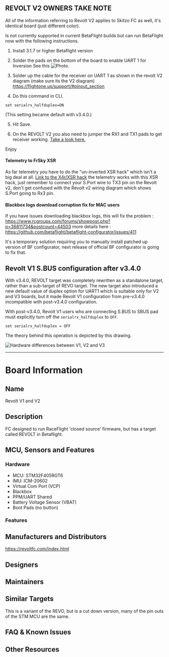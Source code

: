 ## REVOLT V2 OWNERS TAKE NOTE

All of the information referring to Revolt V2 applies to Skitzo FC as well, it's identical board (just different color).

Is not currently supported in current BetaFlight builds but can run BetaFlight now with the following instructions.

1) Install 3.1.7 or higher Betaflight version

2) Solder the pads on the bottom of the board to enable UART 1 for Inversion See this ![Photo.](https://static.rcgroups.net/forums/attachments/4/7/1/6/9/4/a9783283-253-Revolt_V2%20Bottom.jpg)

3) Solder up the cable for the receiver on UART 1 as shown in the revolt V2 diagram (make sure its the V2 diagram)
https://flightone.us/support/#pinout_section

4) Do this command in CLI.
```
set serialrx_halfduplex=ON
```
(This setting became default with v3.4.0.)

5) Hit Save.

6) On the REVOLT V2 you also need to jumper the RX1 and TX1 pads to get receiver working. [Take a look here.](https://drive.google.com/file/d/0B5fFGD7QYC-lVFBkT0dLV3Y2ekZId0RWTFV2ci1FWVNFNTlJ/view?usp=sharing&resourcekey=0-zYWN4zV_ZKSK-V4xl_J6Ow)

Enjoy

#### Telemetry to FrSky XSR
As far telemetry you have to do the "un-inverted XSR hack" which isn't a big deal at all.
[Link to the X4r/XSR hack](https://blck.mn/2016/06/smartport-the-frsky-xsr-and-betaflight/)
 the telemetry works with this XSR hack, just remember to connect your S.Port wire to TX3 pin on the Revolt v2, don't get confused with the Revolt v2 wiring diagram which shows S.Port going to Rx3 pin.

#### Blackbox logs download corruption fix for MAC users
If you have issues downloading blackbox logs, this will fix the problem :
https://www.rcgroups.com/forums/showpost.php?p=36811734&postcount=44503
more details here :
https://github.com/betaflight/betaflight-configurator/issues/411

It's a temporary solution requiring you to manually install patched up version of BF configurator, next release of official BF configurator is going to fix that.

## Revolt V1 S.BUS configuration after v3.4.0

With v3.4.0, REVOLT target was completely rewritten as a standalone target, rather than a sub-target of REVO target. The new target also introduced a new default value of duplex option for UART1 which is suitable only for V2 and V3 boards, but it made Revolt V1 configuration from pre-v3.4.0 incompatible with post-v3.4.0 configuration.

With post-v3.4.0, Revolt V1 users who are connecting S.BUS to SBUS pad must explicitly turn off the `serialrx_halfduplex` to `OFF`.
```
set serialrx_halfduplex = OFF
```

The theory behind this operation is depicted by this drawing.

![Hardware differences between V1, V2 and V3](https://user-images.githubusercontent.com/14850998/44298169-38f6ac00-a319-11e8-8db7-1132bcf28d09.png)

---
# Board Information
## Name

Revolt V1 and V2

## Description

FC designed to run RaceFlight 'closed source' firmware, but has a target called REVOLT in Betaflight.

## MCU, Sensors and Features

### Hardware
  - MCU: STM32F405RGT6
  - IMU: ICM-20602
  - Virtual Com Port (VCP)
  - Blackbox
  - PPM/UART Shared
  - Battery Voltage Sensor (VBAT)
  - Boot Pads (no button)

### Features

## Manufacturers and Distributors

https://revoltfc.com/index.html

## Designers

## Maintainers

## Similar Targets

This is a variant of the REVO, but is a cut down version, many of the pin outs of the STM MCU are the same.

## FAQ & Known Issues

## Other Resources

